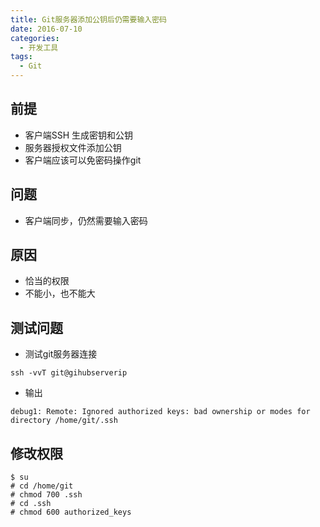 ```yaml
---
title: Git服务器添加公钥后仍需要输入密码
date: 2016-07-10
categories:
  - 开发工具
tags:
  - Git
---
```


## 前提
* 客户端SSH 生成密钥和公钥
* 服务器授权文件添加公钥
* 客户端应该可以免密码操作git

## 问题
* 客户端同步，仍然需要输入密码

## 原因
* 恰当的权限
* 不能小，也不能大

## 测试问题
* 测试git服务器连接
```shell
ssh -vvT git@gihubserverip
```

* 输出
```shell
debug1: Remote: Ignored authorized keys: bad ownership or modes for directory /home/git/.ssh  
```

## 修改权限
```shell
$ su
# cd /home/git
# chmod 700 .ssh
# cd .ssh
# chmod 600 authorized_keys
```
